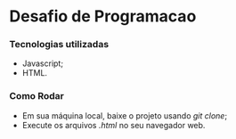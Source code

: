 <h1>Desafio de Programacao</h1>

<h3>Tecnologias utilizadas</h3>
<ul>
  <li>Javascript;</li>
  <li>HTML.</li>
</ul>

<h3>Como Rodar</h3>
<ul>
  <li>Em sua máquina local, baixe o projeto usando <i>git clone</i>;</li>
  <li>Execute os arquivos <i>.html</i> no seu navegador web.</li>
</ul>

